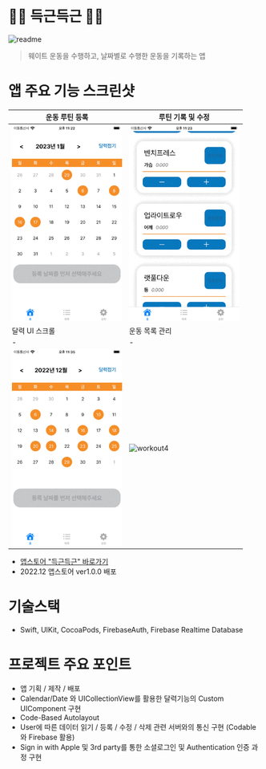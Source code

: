 # 🏋️‍♀️ 득근득근 🏋️‍♀️
<img width="885" alt="readme" src="https://user-images.githubusercontent.com/46582215/214539927-1eef7616-94d4-414b-89b4-4ac26e3b4453.png">

> 웨이트 운동을 수행하고, 날짜별로 수행한 운동을 기록하는 앱


# 앱 주요 기능 스크린샷
| 운동 루틴 등록 | 루틴 기록 및 수정 |
| - | - |
|<img width="220" alt="workout1" src="readmeimg/workout1.gif">|<img width="220" alt="workout2" src="readmeimg/workout2.gif">|
| 달력 UI 스크롤 | 운동 목록 관리 |
| - | - |
<img width="220" alt="workout3" src="readmeimg/workout3.gif">|<img width="220" alt="workout4" src="readmeimg/workout4.gif">|
- [앱스토어 "득근득근" 바로가기](https://apps.apple.com/kr/app/득근득근/id6444724818)
- 2022.12 앱스토어 ver1.0.0 배포

# 기술스택

- Swift, UIKit, CocoaPods, FirebaseAuth, Firebase Realtime Database

# 프로젝트 주요 포인트

- 앱 기획 / 제작 / 배포
- Calendar/Date 와 UICollectionView를 활용한 달력기능의 Custom UIComponent 구현
- Code-Based Autolayout
- User에 따른 데이터 읽기 / 등록 / 수정 / 삭제 관련 서버와의 통신 구현 (Codable 와 Firebase 활용)
- Sign in with Apple 및 3rd party를 통한 소셜로그인 및 Authentication 인증 과정 구현
